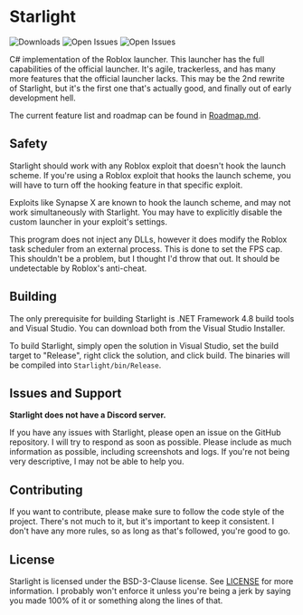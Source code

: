 # Starlight

![Downloads](https://img.shields.io/github/downloads/Substrant/Starlight/total)
![Open Issues](https://img.shields.io/github/issues-raw/Substrant/Starlight)
![Open Issues](https://img.shields.io/github/issues-closed-raw/Substrant/Starlight)

C# implementation of the Roblox launcher. This launcher has the full
capabilities of the official launcher. It's agile, trackerless, and has many
more features that the official launcher lacks. This may be the 2nd rewrite of
Starlight, but it's the first one that's actually good, and finally out of
early development hell.

The current feature list and roadmap can be found in [Roadmap.md](Roadmap.md).

## Safety
Starlight should work with any Roblox exploit that doesn't hook the launch
scheme. If you're using a Roblox exploit that hooks the launch scheme, you
will have to turn off the hooking feature in that specific exploit.

Exploits like Synapse X are known to hook the launch scheme, and may not work
simultaneously with Starlight. You may have to explicitly disable the custom
launcher in your exploit's settings.

This program does not inject any DLLs, however it does modify the Roblox
task scheduler from an external process. This is done to set the FPS cap. This
shouldn't be a problem, but I thought I'd throw that out. It should be
undetectable by Roblox's anti-cheat.

## Building
The only prerequisite for building Starlight is .NET Framework 4.8 build tools
and Visual Studio. You can download both from the Visual Studio Installer.

To build Starlight, simply open the solution in Visual Studio, set the build
target to "Release", right click the solution, and click build. The binaries
will be compiled into `Starlight/bin/Release`.

## Issues and Support
**Starlight does not have a Discord server.**

If you have any issues with Starlight, please open an issue on the GitHub
repository. I will try to respond as soon as possible. Please include as much
information as possible, including screenshots and logs. If you're not being
very descriptive, I may not be able to help you.

## Contributing
If you want to contribute, please make sure to follow the code style of the
project. There's not much to it, but it's important to keep it consistent. I
don't have any more rules, so as long as that's followed, you're good to go.

## License
Starlight is licensed under the BSD-3-Clause license. See [LICENSE](LICENSE) for
more information. I probably won't enforce it unless you're being a jerk by
saying you made 100% of it or something along the lines of that.